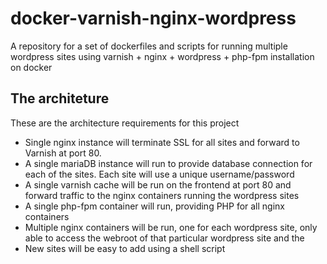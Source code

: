 # docker-varnish-nginx-wordpress
A repository for a set of dockerfiles and scripts for running multiple wordpress sites using varnish + nginx + wordpress + php-fpm installation on docker

## The architeture

These are the architecture requirements for this project

- Single nginx instance will terminate SSL for all sites and forward to Varnish at port 80.
- A single mariaDB instance will run to provide database connection for each of the sites. Each site will use a unique username/password
- A single varnish cache will be run on the frontend at port 80 and forward traffic to the nginx containers running the wordpress sites
- A single php-fpm container will run, providing PHP for all nginx containers
- Multiple nginx containers will be run, one for each wordpress site, only able to access the webroot of that particular wordpress site and the 
- New sites will be easy to add using a shell script



